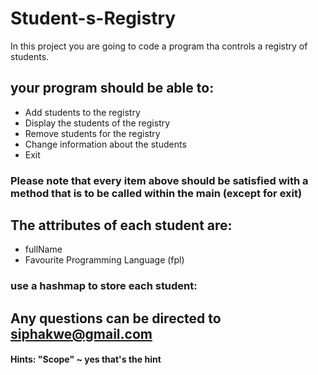 # Student-s-Registry

In this project you are going to code a program tha controls a registry of students.

## your program should be able to:
- Add students to the registry
- Display the students of the registry
- Remove students for the registry
- Change information about the students
- Exit

### Please note that every item above should be satisfied with a method that is to be called within the main (except for exit)

## The attributes of each student are:
- fullName
- Favourite Programming Language (fpl)

### use a hashmap to store each student:

## Any questions can be directed to siphakwe@gmail.com


#### Hints: "Scope" ~ yes that's the hint
